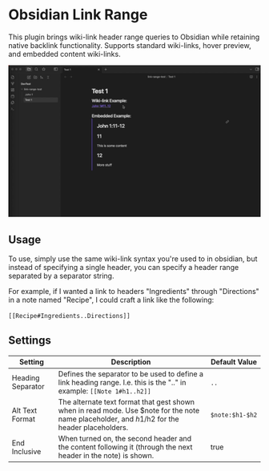 # Obsidian Link Range

This plugin brings wiki-link header range queries to Obsidian while retaining native backlink functionality. Supports standard wiki-links, hover preview, and embedded content wiki-links.

![demo](./docs/demo.gif)

## Usage
To use, simply use the same wiki-link syntax you're used to in obsidian, but instead of specifying a single header, you can specify a header range separated by a separator string.

For example, if I wanted a link to headers "Ingredients" through "Directions" in a note named "Recipe", I could craft a link like the following:

`[[Recipe#Ingredients..Directions]]`

## Settings
| Setting           | Description  | Default Value | 
| ------------------------------------------- | ------ | ------ |
| Heading Separator   | Defines the separator to be used to define a link heading range. I.e. this is the ".." in example: `[[Note 1#h1..h2]]`   | `..`     |
| Alt Text Format | The alternate text format that gest shown when in read mode. Use $note for the note name placeholder, and $h1/$h2 for the header placeholders. | `$note:$h1-$h2` |
| End Inclusive    | When turned on, the second header and the content following it (through the next header in the note) is shown.   | true   |
